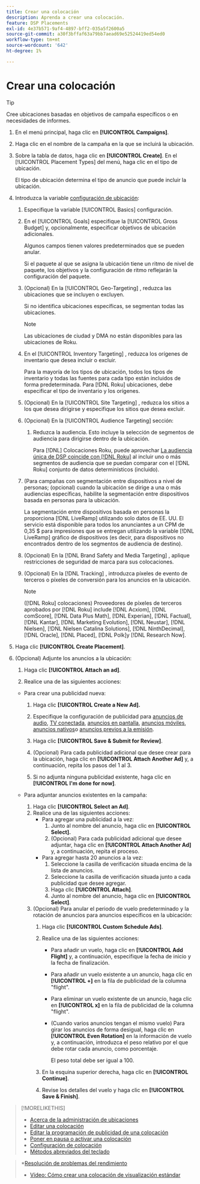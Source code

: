 ```yaml
---
title: Crear una colocación
description: Aprenda a crear una colocación.
feature: DSP Placements
exl-id: 4e37b571-9af4-4897-bff2-035a5f2600a5
source-git-commit: a30f3bffaf63a79bb7aead69e52524419ed54ed0
workflow-type: tm+mt
source-wordcount: '642'
ht-degree: 1%

---
```


# Crear una colocación

>[!TIP]
>
>Cree ubicaciones basadas en objetivos de campaña específicos o en necesidades de informes.

1. En el menú principal, haga clic en **[!UICONTROL Campaigns]**.

1. Haga clic en el nombre de la campaña en la que se incluirá la ubicación.

1. Sobre la tabla de datos, haga clic en **[!UICONTROL Create]**. En el [!UICONTROL Placement Types] del menú, haga clic en el tipo de ubicación.

   El tipo de ubicación determina el tipo de anuncio que puede incluir la ubicación.

1. Introduzca la variable [configuración de ubicación](placement-settings.md):

   1. Especifique la variable [!UICONTROL Basics] configuración.

   1. En el [!UICONTROL Goals] especifique la [!UICONTROL Gross Budget] y, opcionalmente, especificar objetivos de ubicación adicionales.

      Algunos campos tienen valores predeterminados que se pueden anular.

      Si el paquete al que se asigna la ubicación tiene un ritmo de nivel de paquete, los objetivos y la configuración de ritmo reflejarán la configuración del paquete.

   1. (Opcional) En la [!UICONTROL Geo-Targeting] , reduzca las ubicaciones que se incluyen o excluyen.

      Si no identifica ubicaciones específicas, se segmentan todas las ubicaciones.

      >[!NOTE]
      >
      >Las ubicaciones de ciudad y DMA no están disponibles para las ubicaciones de Roku.

   1. En el [!UICONTROL Inventory Targeting] , reduzca los orígenes de inventario que desea incluir o excluir.

      Para la mayoría de los tipos de ubicación, todos los tipos de inventario y todas las fuentes para cada tipo están incluidos de forma predeterminada. Para [!DNL Roku] ubicaciones, debe especificar el tipo de inventario y los orígenes.

   1. (Opcional) En la [!UICONTROL Site Targeting] , reduzca los sitios a los que desea dirigirse y especifique los sitios que desea excluir.

   1. (Opcional) En la [!UICONTROL Audience Targeting] sección:

      1. Reduzca la audiencia. Esto incluye la selección de segmentos de audiencia para dirigirse dentro de la ubicación.

         Para [!DNL] Colocaciones Roku, puede aprovechar [La audiencia única de DSP coincide con [!DNL Roku]](/help/dsp/inventory/roku-inventory.md) al incluir uno o más segmentos de audiencia que se puedan comparar con el [!DNL Roku] conjunto de datos determinísticos (incluido).
   1. (Para campañas con segmentación entre dispositivos a nivel de personas; (opcional) cuando la ubicación se dirige a una o más audiencias específicas, habilite la segmentación entre dispositivos basada en personas para la ubicación.

      La segmentación entre dispositivos basada en personas la proporciona [!DNL LiveRamp] utilizando solo datos de EE. UU. El servicio está disponible para todos los anunciantes a un CPM de 0,35 $ para impresiones que se entregan utilizando la variable [!DNL LiveRamp] gráfico de dispositivos (es decir, para dispositivos no encontrados dentro de los segmentos de audiencia de destino).

   1. (Opcional) En la [!DNL Brand Safety and Media Targeting] , aplique restricciones de seguridad de marca para sus colocaciones.

   1. (Opcional) En la [!DNL Tracking] , introduzca píxeles de evento de terceros o píxeles de conversión para los anuncios en la ubicación.

      >[!NOTE]
      >
      >([!DNL Roku] colocaciones) Proveedores de píxeles de terceros aprobados por [!DNL Roku] include [!DNL Acxiom], [!DNL comScore], [!DNL Data Plus Math], [!DNL Experian], [!DNL Factual], [!DNL Kantar], [!DNL Marketing Evolution], [!DNL Neustar], [!DNL Nielsen], [!DNL Nielsen Catalina Solutions], [!DNL NinthDecimal], [!DNL Oracle], [!DNL Placed], [!DNL Polk]y [!DNL Research Now].


1. Haga clic **[!UICONTROL Create Placement]**.

1. (Opcional) Adjunte los anuncios a la ubicación:

   1. Haga clic **[!UICONTROL Attach an ad]**.

   1. Realice una de las siguientes acciones:
   * Para crear una publicidad nueva:

      1. Haga clic **[!UICONTROL Create a New Ad].**

      1. Especifique la configuración de publicidad para [anuncios de audio](/help/dsp/campaign-management/ads/ad-settings-audio.md), [TV conectada](/help/dsp/campaign-management/ads/ad-settings-connected-tv.md), [anuncios en pantalla](/help/dsp/campaign-management/ads/ad-settings-display.md), [anuncios móviles](/help/dsp/campaign-management/ads/ad-settings-mobile.md), [anuncios nativos](/help/dsp/campaign-management/ads/ad-settings-native.md)o [anuncios previos a la emisión](/help/dsp/campaign-management/ads/ad-settings-pre-roll.md).

      1. Haga clic **[!UICONTROL Save & Submit for Review]**.

      1. (Opcional) Para cada publicidad adicional que desee crear para la ubicación, haga clic en **[!UICONTROL Attach Another Ad]** y, a continuación, repita los pasos del 1 al 3.

      1. Si no adjunta ninguna publicidad existente, haga clic en **[!UICONTROL I'm done for now]**.
   * Para adjuntar anuncios existentes en la campaña:

      1. Haga clic **[!UICONTROL Select an Ad]**.
      1. Realice una de las siguientes acciones:
         * Para agregar una publicidad a la vez:
            1. Junto al nombre del anuncio, haga clic en **[!UICONTROL Select].**
            1. (Opcional) Para cada publicidad adicional que desee adjuntar, haga clic en **[!UICONTROL Attach Another Ad]** y, a continuación, repita el proceso.
         * Para agregar hasta 20 anuncios a la vez:
            1. Seleccione la casilla de verificación situada encima de la lista de anuncios.
            1. Seleccione la casilla de verificación situada junto a cada publicidad que desee agregar.
            1. Haga clic **[!UICONTROL Attach]**.
            1. Junto al nombre del anuncio, haga clic en **[!UICONTROL Select]**.
      1. (Opcional) Para anular el periodo de vuelo predeterminado y la rotación de anuncios para anuncios específicos en la ubicación:
         1. Haga clic **[!UICONTROL Custom Schedule Ads]**.

         1. Realice una de las siguientes acciones:

            * Para añadir un vuelo, haga clic en **[!UICONTROL Add Flight]** y, a continuación, especifique la fecha de inicio y la fecha de finalización.

            * Para añadir un vuelo existente a un anuncio, haga clic en **[!UICONTROL +]** en la fila de publicidad de la columna &quot;flight&quot;.

            * Para eliminar un vuelo existente de un anuncio, haga clic en **[!UICONTROL x]** en la fila de publicidad de la columna &quot;flight&quot;.

            * (Cuando varios anuncios tengan el mismo vuelo) Para girar los anuncios de forma desigual, haga clic en **[!UICONTROL Even Rotation]** en la información de vuelo y, a continuación, introduzca el peso relativo por el que debe rotar cada anuncio, como porcentaje.

               El peso total debe ser igual a 100.
         1. En la esquina superior derecha, haga clic en **[!UICONTROL Continue]**.

         1. Revise los detalles del vuelo y haga clic en **[!UICONTROL Save & Finish]**.




>[!MORELIKETHIS]
>
>* [Acerca de la administración de ubicaciones](placement-about.md)
>* [Editar una colocación](placement-edit.md)
>* [Editar la programación de publicidad de una colocación](placement-edit-ad-schedule.md)
>* [Poner en pausa o activar una colocación](placement-pause-activate.md)
>* [Configuración de colocación](placement-settings.md)
>* [Métodos abreviados del teclado](/help/dsp/campaign-management/reports/keyboard-shortcuts.md)

   >*[Resolución de problemas del rendimiento](/help/dsp/optimization/troubleshooting-performance.md)
>* [Vídeo: Cómo crear una colocación de visualización estándar](https://video.tv.adobe.com/v/340454)

